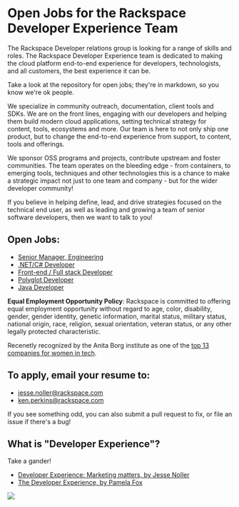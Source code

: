 # Open Jobs for the Rackspace Developer Experience Team

The Rackspace Developer relations group is looking for a range of skills and roles.
The Rackspace Developer Experience team is dedicated to making the cloud platform
end-to-end experience for developers, technologists, and all customers, the best
experience it can be.

Take a look at the repository for open jobs; they're in markdown, so you know
we're ok people.

We specialize in community outreach, documentation, client tools and SDKs.
We are on the front lines, engaging with our developers and helping them build
modern cloud applications, setting technical strategy for content, tools,
ecosystems and more. Our team is here to not only ship one product, but to
change the end-to-end experience from support, to content, tools and offerings.

We sponsor OSS programs and projects, contribute upstream and foster communities.
The team operates on the bleeding edge - from containers, to emerging tools,
techniques and other technologies this is a chance to make a strategic impact
not just to one team and company - but for the wider developer community!

If you believe in helping define, lead, and drive strategies focused on the
technical end user, as well as leading and growing a team of senior software
developers, then we want to talk to you!

## Open Jobs:

* [Senior Manager, Engineering](https://github.com/jnoller/rackspace_devex_jobs/blob/master/engineering-manager.md)
* [.NET/C# Developer](https://github.com/jnoller/rackspace_devex_jobs/blob/master/windows-dot-net.md)
* [Front-end / Full stack Developer](https://github.com/jnoller/rackspace_devex_jobs/blob/master/front-end-full-stack.md)
* [Polyglot Developer](https://github.com/jnoller/rackspace_devex_jobs/blob/master/polyglot-software-engineer.md)
* [Java Developer](https://github.com/jnoller/rackspace_devex_jobs/blob/master/senior-java-engineer.md)

**Equal Employment Opportunity Policy**: Rackspace is committed to offering equal employment opportunity without regard to age, color, disability, gender, gender identity, genetic information, marital status, military status, national origin, race, religion, sexual orientation, veteran status, or any other legally protected characteristic.

Recenetly recognized by the Anita Borg institute as one of the
[top 13 companies for women in tech](http://mashable.com/2015/04/09/women-in-tech-top-companies/).

## To apply, email your resume to:

* jesse.noller@rackspace.com
* ken.perkins@rackspace.com

If you see something odd, you can also submit a pull request to fix, or file an
issue if there's a bug!

## What is "Developer Experience"?

Take a gander!

* [Developer Experience: Marketing matters, by Jesse Noller](https://www.youtube.com/watch?v=-vZ_E1OO_PY)
* [The Developer Experience, by Pamela Fox](https://www.youtube.com/watch?v=hRTngumVnqw)


<img src="http://i.imgur.com/lefPVus.gif" />
